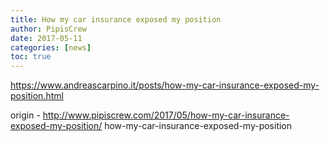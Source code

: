 ```yaml
---
title: How my car insurance exposed my position
author: PipisCrew
date: 2017-05-11
categories: [news]
toc: true
---
```


https://www.andreascarpino.it/posts/how-my-car-insurance-exposed-my-position.html

origin - http://www.pipiscrew.com/2017/05/how-my-car-insurance-exposed-my-position/ how-my-car-insurance-exposed-my-position